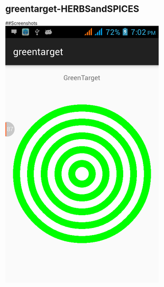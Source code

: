 # greentarget-HERBSandSPICES
##Screenshots
![alt tag](https://github.com/DeLaSalleUniversity-Manila/greentarget-HERBSandSPICES/blob/master/device-2015-11-28-190258.png)
